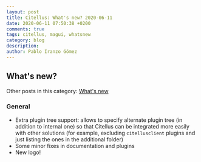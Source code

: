 ```yaml
---
layout: post
title: Citellus: What's new? 2020-06-11
date: 2020-06-11 07:50:38 +0200
comments: true
tags: citellus, magui, whatsnew
category: blog
description:
author: Pablo Iranzo Gómez
---
```


## What's new?

Other posts in this category: [What's new]({tag}whatsnew)

### General

- Extra plugin tree support: allows to specify alternate plugin tree (in addition to internal one) so that Citellus can be integrated more easily with other solutions (for example, excluding `citellusclient` plugins and just listing the ones in the additional folder)
- Some minor fixes in documentation and plugins
- New logo!
